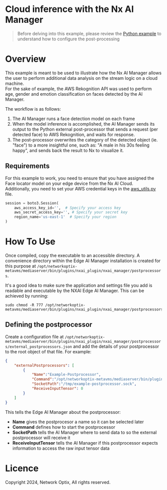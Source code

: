 Cloud inference with the Nx AI Manager
=========================

> Before delving into this example, please review the [Python example](../postprocessor-python-image-example/) to understand how to configure the post-processing

# Overview

This example is meant to be used to illustrate how the Nx AI Manager allows the user to perform additional data analysis on the stream logic on a cloud machine.   
For the sake of example, the AWS Rekognition API was used to perform age, gender and emotion classification on faces detected by the AI Manager.

The workflow is as follows:
1. The AI Manager runs a face detection model on each frame
2. When the model inference is accomplished, the AI Manager sends its output to the Python external post-processor that sends a request (per detected face) to AWS Rekognition, and waits for response.
3. The post-processor overwrites the category of the detected object (ie. "face") to a more insightful one, such as: "A male in his 30s feeling happy", and sends back the result to Nx to visualize it.

## Requirements

For this example to work, you need to ensure that you have assigned the Face locator model on your edge device from the Nx AI Cloud.   
Additionally, you need to set your AWS credential keys in the [aws_utils.py](aws_utils.py) file.
```python
session = boto3.Session(
    aws_access_key_id='',  # Specify your access key
    aws_secret_access_key='', # Specify your secret key
    region_name='us-east-1'  # Specify your region
)
```

# How To Use

Once compiled, copy the executable to an accessible directory. A convenience directory within the Edge AI Manager installation is created for this purpose at `/opt/networkoptix-metavms/mediaserver/bin/plugins/nxai_plugin/nxai_manager/postprocessors`.

It's a good idea to make sure the application and settings file you add is readable and executable by the NXAI Edge AI Manager. This can be achieved by running:

```
sudo chmod -R 777 /opt/networkoptix-metavms/mediaserver/bin/plugins/nxai_plugin/nxai_manager/postprocessors
```

## Defining the postprocessor

Create a configuration file at `/opt/networkoptix-metavms/mediaserver/bin/plugins/nxai_plugin/nxai_manager/postprocessors/external_postprocessors.json` and add the details of your postprocessor to the root object of that file. For example: 

``` json
{
    "externalPostprocessors": [
        {
            "Name":"Example-Postprocessor",
            "Command":"/opt/networkoptix-metavms/mediaserver/bin/plugins/nxai_plugin/nxai_manager/postprocessors/postprocessor-python-example",
            "SocketPath":"/tmp/example-postprocessor.sock",
            "ReceiveInputTensor": 0
        }
    ]
}
```

This tells the Edge AI Manager about the postprocessor:
- **Name** gives the postprocesor a name so it can be selected later
- **Command** defines how to start the postprocessor
- **SocketPath** tells the AI Manager where to send data to so the external postprocessor will receive it
- **ReceiveInputTensor** tells the AI Manager if this postprocessor expects information to access the raw input tensor data

# Licence

Copyright 2024, Network Optix, All rights reserved.